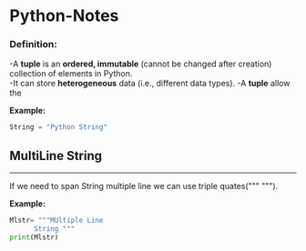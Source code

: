 # Python-Notes


### Definition:
-A **tuple** is an **ordered, immutable** (cannot be changed after creation) collection of elements in Python.  
-It can store **heterogeneous**  data (i.e., different data types).
-A **tuple** allow the 






















**Example:**
```python
String = "Python String"
```


## MultiLine String 
---
If we need to span String multiple line we can use triple quates(""" """).

**Example:**
```python
Mlstr= """MUltiple Line
      String """
print(Mlstr)
```


